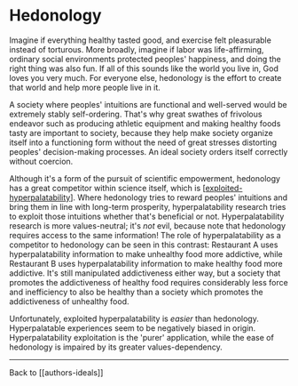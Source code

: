 # Hedonology

Imagine if everything healthy tasted good, and exercise felt pleasurable instead of torturous.  More broadly, imagine if labor was life-affirming, ordinary social environments protected peoples' happiness, and doing the right thing was also fun.  If all of this sounds like the world you live in, God loves you very much.  For everyone else, hedonology is the effort to create that world and help more people live in it.

A society where peoples' intuitions are functional and well-served would be extremely stably self-ordering.  That's why great swathes of frivolous endeavor such as producing athletic equipment and making healthy foods tasty are important to society, because they help make society organize itself into a functioning form without the need of great stresses distorting peoples' decision-making processes.  An ideal society orders itself correctly without coercion.

Although it's a form of the pursuit of scientific empowerment, hedonology has a great competitor within science itself, which is [[exploited-hyperpalatability]].  Where hedonology tries to reward peoples' intuitions and bring them in line with long-term prosperity, hyperpalatability research tries to exploit those intuitions whether that's beneficial or not.  Hyperpalatability research is more values-neutral; it's *not* evil, because note that hedonology requires access to the same information!  The role of hyperpalatability as a competitor to hedonology can be seen in this contrast: Restaurant A uses hyperpalatability information to make unhealthy food more addictive, while Restaurant B uses hyperpalatability information to make healthy food more addictive.  It's still manipulated addictiveness either way, but a society that promotes the addictiveness of healthy food requires considerably less force and inefficiency to also be healthy than a society which promotes the addictiveness of unhealthy food.

Unfortunately, exploited hyperpalatability is *easier* than hedonology.  Hyperpalatable experiences seem to be negatively biased in origin.  Hyperpalatability exploitation is the 'purer' application, while the ease of hedonology is impaired by its greater values-dependency.

---
Back to [[authors-ideals]]

[//begin]: # "Autogenerated link references for markdown compatibility"
[exploited-hyperpalatability]: exploited-hyperpalatability.md "Exploited Hyperpalatability"
[//end]: # "Autogenerated link references"